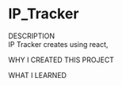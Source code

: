 # IP_Tracker

DESCRIPTION  
IP Tracker creates using react, 

WHY I CREATED THIS PROJECT  


WHAT I LEARNED  





